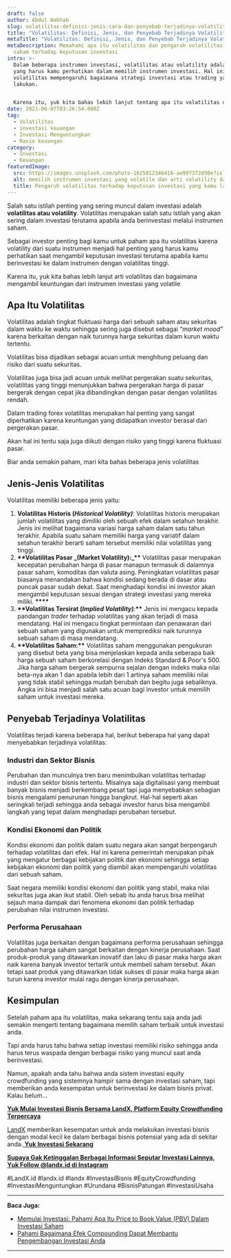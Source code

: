 ```yaml
---
draft: false
author: Abdul Wahhab
slug: volatilitas-definisi-jenis-cara-dan-penyebab-terjadinya-volatilitas
title: "Volatilitas: Definisi, Jenis, dan Penyebab Terjadinya Volatilitas"
metaTitle: "Volatilitas: Definisi, Jenis, dan Penyebab Terjadinya Volatilitas"
metaDescription: Memahami apa itu volatilitas dan pengaruh volatilitas harga
  saham terhadap keputusan investasi
intro: >-
  Dalam beberapa instrumen investasi, volatilitas atau volatility adalah hal
  yang harus kamu perhatikan dalam memilih instrumen investasi. Hal ini karena
  volatilitas mempengaruhi bagaimana strategi investasi atau trading yang kamu
  lakukan. 


  Karena itu, yuk kita bahas lebih lanjut tentang apa itu volatilitas dan bagaimana pengaruhnya terhadap keputusan investasi yang kamu lakukan.
date: 2021-06-07T03:26:54.000Z
tag:
  - Volatilitas
  - investasi keuangan
  - Investasi Menguntungkan
  - Rasio keuangan
category:
  - Investasi
  - Keuangan
featuredImage:
  src: https://images.unsplash.com/photo-1625812346416-ae997372d98e?ixlib=rb-1.2.1&ixid=MnwxMjA3fDB8MHxwaG90by1wYWdlfHx8fGVufDB8fHx8&auto=format&fit=crop&w=1171&q=80
  alt: memilih instrumen investasi yang volatile dan arti volatility dalam investasi
  title: Pengaruh volatilitas terhadap keputusan investasi yang kamu lakukan.
---
```

Salah satu istilah penting yang sering muncul dalam investasi adalah **volatilitas atau volatility**. Volatilitas merupakan salah satu istilah yang akan sering dalam investasi terutama apabila anda berinvestasi melalui instrumen saham.

Sebagai investor penting bagi kamu untuk paham apa itu volatilitas karena volatility dari suatu instrumen menjadi hal penting yang harus kamu perhatikan saat mengambil keputusan investasi terutama apabila kamu berinvestasi ke dalam instrumen dengan volatilitas tinggi. 

Karena itu, yuk kita bahas lebih lanjut arti volatilitas dan bagaimana mengambil keuntungan dari instrumen investasi yang volatile

## Apa Itu Volatilitas

Volatilitas adalah tingkat fluktuasi harga dari sebuah saham atau sekuritas dalam waktu ke waktu sehingga sering juga disebut sebagai “*market mood”* karena berkaitan dengan naik turunnya harga sekuritas dalam kurun waktu tertentu.

Volatilitas bisa dijadikan sebagai acuan untuk menghitung peluang dan risiko dari suatu sekuritas.

Volatilitas juga bisa jadi acuan untuk melihat pergerakan suatu sekuritas, volatilitas yang tinggi menunjukkan bahwa pergerakan harga di pasar bergerak dengan cepat jika dibandingkan dengan pasar dengan volatilitas rendah.

Dalam trading forex volatilitas merupakan hal penting yang sangat diperhatikan karena keuntungan yang didapatkan investor berasal dari pergerakan pasar.

Akan hal ini tentu saja juga diikuti dengan risiko yang tinggi karena fluktuasi pasar.

Biar anda semakin paham, mari kita bahas beberapa jenis volatilitas

## **Jenis-Jenis Volatilitas**

Volatilitas memiliki beberapa jenis yaitu:

1. **Volatilitas Historis (*Historical Volatility)***: Volatilitas historis merupakan jumlah volatilitas yang dimiliki oleh sebuah efek dalam setahun terakhir. Jenis ini melihat bagaimana variasi harga saham dalam satu tahun terakhir. Apabila suatu saham memiliki harga yang variatif dalam setahun terakhir berarti saham tersebut memiliki nilai volatilitas yang tinggi.
2. **\*\***Volatilitas Pasar **_**(Market Volatility):**_\*\*** Volatilitas pasar merupakan kecepatan perubahan harga di pasar manapun termasuk di dalamnya pasar saham, komoditas dan valuta asing. Peningkatan volatilitas pasar biasanya menandakan bahwa kondisi sedang berada di dasar atau puncak pasar sudah dekat. Saat menghadapi kondisi ini investor akan mengambil keputusan sesuai dengan strategi investasi yang mereka miliki. **\*\*\*\***
3. **\*\***Volatilitas Tersirat (**_**Implied  Volatility)**_**:**\*\*** Jenis ini mengacu kepada pandangan *trader* terhadap volatilitas yang akan terjadi di masa mendatang. Hal ini mengacu tingkat permintaan dan penawaran dari sebuah saham yang digunakan untuk memprediksi naik turunnya sebuah saham di masa mendatang.
4. **\*\***Volatilitas Saham:**\*\*** Volatilitas saham menggunakan pengukuran yang disebut beta yang bisa menjelaskan kepada anda seberapa baik harga sebuah saham berkorelasi dengan Indeks Standard & Poor's 500. Jika harga saham bergerak sempurna sejalan dengan indeks maka nilai beta-nya akan 1 dan apabila lebih dari 1 artinya saham memiliki nilai yang tidak stabil sehingga mudah berubah dan begitu juga sebaliknya. Angka ini bisa menjadi salah satu acuan bagi investor untuk memilih saham untuk investasi mereka.

## Penyebab Terjadinya Volatilitas

Volatilitas terjadi karena beberapa hal, berikut beberapa hal yang dapat menyebabkan terjadinya volatilitas:

### Industri dan Sektor Bisnis

Perubahan dan munculnya tren baru menimbulkan volatilitas terhadap industri dan sektor bisnis tertentu. Misalnya saja digitalisasi yang membuat banyak bisnis menjadi berkembang pesat tapi juga menyebabkan sebagian bisnis mengalami penurunan hingga bangkrut. Hal-hal seperti akan seringkali terjadi sehingga anda sebagai investor harus bisa mengambil langkah yang tepat dalam menghadapi perubahan tersebut.

### Kondisi Ekonomi dan Politik

Kondisi ekonomi dan politik dalam suatu negara akan sangat berpengaruh terhadap volatilitas dari efek. Hal ini karena pemerintah merupakan pihak yang mengatur berbagai kebijakan politik dan ekonomi sehingga setiap kebijakan ekonomi dan politik yang diambil akan mempengaruhi volatilitas dari sebuah saham.

Saat negara memiliki kondisi ekonomi dan politik yang stabil, maka nilai sekuritas juga akan ikut stabil. Oleh sebab itu anda harus bisa melihat sejauh mana dampak dari fenomena ekonomi dan politik terhadap perubahan nilai instrumen investasi.

### Performa Perusahaan

Volatilitas juga berkaitan dengan bagaimana performa perusahaan sehingga perubahan harga saham sangat berkaitan dengan kinerja perusahaan. Saat produk-produk yang ditawarkan inovatif dan laku di pasar  maka harga akan naik karena banyak investor tertarik untuk membeli saham tersebut. Akan tetapi saat produk yang ditawarkan tidak sukses di pasar maka harga akan turun karena investor mulai ragu dengan kinerja perusahaan.

## Kesimpulan

Setelah paham apa itu volatilitas, maka sekarang tentu saja anda jadi semakin mengerti tentang bagaimana memilih saham terbaik untuk investasi anda.

Tapi anda harus tahu bahwa setiap investasi memiliki risiko sehingga anda harus terus waspada dengan berbagai risiko yang muncul saat anda berinvestasi.

Namun, apakah anda tahu bahwa anda sistem investasi equity crowdfunding yang sistemnya hampir sama dengan investasi saham, tapi memberikan anda kesempatan untuk berinvestasi ke dalam bisnis privat. Kalau belum…

**[Yuk Mulai Investasi Bisnis Bersama LandX, Platform Equity Crowdfunding Terpercaya](https://landx.id/)**

[LandX](https://landx.id/) memberikan kesempatan untuk anda melakukan investasi bisnis dengan modal kecil ke dalam berbagai bisnis potensial yang ada di sekitar anda.[ **Yuk Investasi Sekarang**](https://landx.id/)

**[Supaya Gak Ketinggalan Berbagai Informasi Seputar Investasi Lainnya, Yuk Follow @landx.id di Instagram](https://instagram.com/landx.id?utm_medium=copy_link)** 

\#LandX.id	#landx.id	#landx #InvestasiBisnis	#EquityCrowdfunding	#InvestasiMenguntungkan	#Urundana	#BisnisPatungan	#InvestasiUsaha

- - -

**Baca Juga:**

* [Memulai Investasi: Pahami Apa Itu Price to Book Value (PBV) Dalam Investasi Saham](https://landx.id/blog/memulai-investasi-pahami-apa-itu-price-to-book-value-pbv-dalam-investasi-saham/)
* [Pahami Bagaimana Efek Compounding Dapat Membantu Pengembangan Investasi Anda](https://landx.id/blog/pahami-bagaimana-efek-compounding-dapat-membantu-pengembangan-investasi-anda/)

- - -